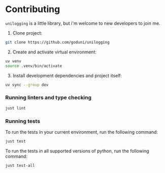 # Contributing

`unilogging` is a little library, but i'm welcome to new developers to join me.

1) Clone project:

```bash
git clone https://github.com/goduni/unilogging
```

2) Create and activate virtual environment:

```bash
uv venv
source .venv/bin/activate
```

3) Install development dependencies and project itself:

```bash
uv sync --group dev
```



### Running linters and type checking

```bash
just lint
```


### Running tests

To run the tests in your current environment, run the following command:

```bash
just test
```

To run the tests in all supported versions of python, run the following command:

```bash
just test-all
```